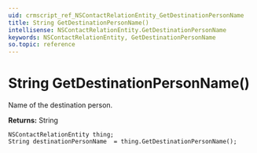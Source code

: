 ```yaml
---
uid: crmscript_ref_NSContactRelationEntity_GetDestinationPersonName
title: String GetDestinationPersonName()
intellisense: NSContactRelationEntity.GetDestinationPersonName
keywords: NSContactRelationEntity, GetDestinationPersonName
so.topic: reference
---
```


# String GetDestinationPersonName()

Name of the destination person.

**Returns:** String

```crmscript
NSContactRelationEntity thing;
String destinationPersonName  = thing.GetDestinationPersonName();
```

